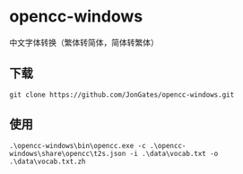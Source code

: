 # opencc-windows
中文字体转换（繁体转简体，简体转繁体） 



## 下载

```
git clone https://github.com/JonGates/opencc-windows.git
```

## 使用

```
.\opencc-windows\bin\opencc.exe -c .\opencc-windows\share\opencc\t2s.json -i .\data\vocab.txt -o .\data\vocab.txt.zh
```

